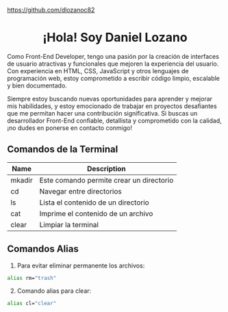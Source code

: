 https://github.com/dlozanoc82

<div align="center">
  <h1>¡Hola! Soy Daniel Lozano</h1>
</div>

Como Front-End Developer, tengo una pasión por la creación de interfaces de usuario atractivas y funcionales que mejoren la experiencia del usuario. Con experiencia en HTML, CSS, JavaScript y otros lenguajes de programación web, estoy comprometido a escribir código limpio, escalable y bien documentado.

Siempre estoy buscando nuevas oportunidades para aprender y mejorar mis habilidades, y estoy emocionado de trabajar en proyectos desafiantes que me permitan hacer una contribución significativa. Si buscas un desarrollador Front-End confiable, detallista y comprometido con la calidad, ¡no dudes en ponerse en contacto conmigo!


## Comandos de la Terminal

| Name     |   Description                            |
| -------- |------------------------------------------|
| mkadir   | Este comando permite crear un directorio |
| cd       | Navegar entre directorios                |
| ls       | Lista el contenido de un directorio      |
| cat      | Imprime el contenido de un archivo       |
| clear    | Limpiar la terminal                      |

## Comandos Alias
1. Para evitar eliminar permanente los archivos:
```bash
alias rm="trash"
```
2. Comando alias para clear:
```bash
alias cl="clear"
```
